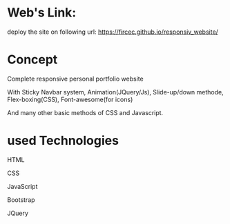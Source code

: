# Web's Link:

deploy the site on following url: https://fircec.github.io/responsiv_website/

# Concept
Complete responsive personal portfolio website

With Sticky Navbar system, Animation(JQuery/Js), Slide-up/down methode, Flex-boxing(CSS), Font-awesome(for icons)

And many other basic methods of CSS and Javascript.

# used Technologies

HTML

CSS

JavaScript

Bootstrap

JQuery
